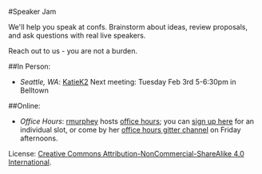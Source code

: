 #Speaker Jam

We'll help you speak at confs. Brainstorm about ideas, review proposals, and ask questions with real live speakers.

Reach out to us - you are not a burden.

##In Person:

* *Seattle, WA*: [KatieK2](https://twitter.com/katiek2) Next meeting: Tuesday Feb 3rd 5-6:30pm in Belltown

##Online:

* *Office Hours*: [rmurphey](https://twitter.com/rmurphey) hosts [office
  hours](http://rmurphey.com/blog/2015/01/11/office-hours/); you can
  [sign up here](https://calendly.com/rmurphey/office-hours/02-02-2015) for an
  individual slot, or come by her [office hours gitter
  channel](https://gitter.im/rmurphey/office-hours) on Friday afternoons.

License: [Creative Commons Attribution-NonCommercial-ShareAlike 4.0 International](LICENSE.html).
